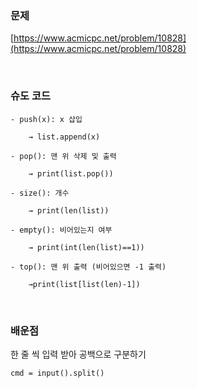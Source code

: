 ### 문제

[https://www.acmicpc.net/problem/10828](https://www.acmicpc.net/problem/10828)

<br>

### 슈도 코드

```
- push(x): x 삽입
    
    → list.append(x)
    
- pop(): 맨 위 삭제 및 출력
    
    → print(list.pop())
    
- size(): 개수
    
    → print(len(list))
    
- empty(): 비어있는지 여부
    
    → print(int(len(list)==1))
    
- top(): 맨 위 출력 (비어있으면 -1 출력)
    
    →print(list[list(len)-1])
```

<br>

### 배운점

한 줄 씩 입력 받아 공백으로 구분하기

`cmd = input().split()`